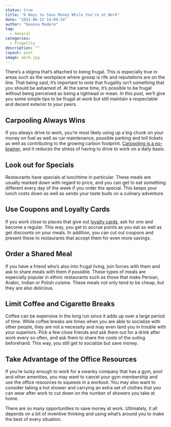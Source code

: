 ```yaml
---
status: true
title: "6 Ways to Save Money While You're at Work"
date: "2015-06-12 14:09:34"
author: "Deanna Madera"
tag:
  - General
categories:
  - Frugality
description: ""
layout: post
image: work.jpg
---
```


There’s a stigma that’s attached to being frugal. This is especially true in areas such as the workplace where gossip is rife and reputations are on the line. That being said, it’s important to note that frugality isn’t something that you should be ashamed of. At the same time, it’s possible to be frugal without being perceived as being a tightwad or mean. In this post, we’ll give you some simple tips to be frugal at work but still maintain a respectable and decent exterior to your peers.

## Carpooling Always Wins

If you always drive to work, you’re most likely using up a big chunk on your money on fuel as well as car maintenance, possible parking and toll tickets as well as contributing to the growing carbon footprint. [Carpooling is a no-brainer](https://planetsave.com/2012/11/08/five-unexpected-benefits-of-carpooling-how-to-reduce-your-carbon-footprint/), and it reduces the stress of having to drive to work on a daily basis.

## Look out for Specials

Restaurants have specials at lunchtime in particular. These meals are usually marked down with regard to price, and you can get to eat something different every day of the week if you order the special. This keeps your lunch costs down as well as sends your taste buds on a culinary adventure.

## Use Coupons and Loyalty Cards

If you work close to places that give out [loyalty cards](https://www.theguardian.com/news/datablog/2013/oct/31/are-loyalty-cards-really-worth-it), ask for one and become a regular. This way, you get to accrue points as you eat as well as get discounts on your meals. In addition, you can cut out coupons and present these to restaurants that accept them for even more savings.

## Order a Shared Meal

If you have a friend who’s also into frugal living, join forces with them and ask to share meals with them if possible. These types of meals are especially popular in ethnic restaurants such as those that make Persian, Arabic, Indian or Polish cuisine. These meals not only tend to be cheap, but they are also delicious.

## Limit Coffee and Cigarette Breaks

Coffee can be expensive in the long run since it adds up over a large period of time. While coffee breaks are times when you are able to socialize with other people, they are not a necessity and may even land you in trouble with your superiors. Pick a few close friends and ask them out for a drink after work every so often, and ask them to share the costs of the outing beforehand. This way, you still get to socialize but save money.

## Take Advantage of the Office Resources

If you’re lucky enough to work for a swanky company that has a gym, pool and other amenities, you may want to cancel your gym membership and use the office resources to squeeze in a workout. You may also want to consider taking a hot shower and carrying an extra set of clothes that you can wear after work to cut down on the number of showers you take at home.

There are so many opportunities to save money at work. Ultimately, it all depends on a bit of inventive thinking and using what’s around you to make the best of every situation.
